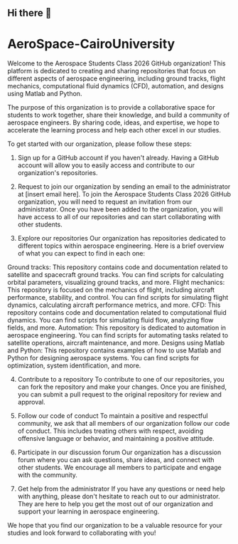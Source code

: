 ## Hi there 👋

# AeroSpace-CairoUniversity
Welcome to the Aerospace Students Class 2026 GitHub organization! This platform is dedicated to creating and sharing repositories that focus on different aspects of aerospace engineering, including ground tracks, flight mechanics, computational fluid dynamics (CFD), automation, and designs using Matlab and Python.

The purpose of this organization is to provide a collaborative space for students to work together, share their knowledge, and build a community of aerospace engineers. By sharing code, ideas, and expertise, we hope to accelerate the learning process and help each other excel in our studies.

To get started with our organization, please follow these steps:

1. Sign up for a GitHub account if you haven't already.
Having a GitHub account will allow you to easily access and contribute to our organization's repositories.

2. Request to join our organization by sending an email to the administrator at [insert email here].
To join the Aerospace Students Class 2026 GitHub organization, you will need to request an invitation from our administrator. Once you have been added to the organization, you will have access to all of our repositories and can start collaborating with other students.

3. Explore our repositories
Our organization has repositories dedicated to different topics within aerospace engineering. Here is a brief overview of what you can expect to find in each one:

Ground tracks: This repository contains code and documentation related to satellite and spacecraft ground tracks. You can find scripts for calculating orbital parameters, visualizing ground tracks, and more.
Flight mechanics: This repository is focused on the mechanics of flight, including aircraft performance, stability, and control. You can find scripts for simulating flight dynamics, calculating aircraft performance metrics, and more.
CFD: This repository contains code and documentation related to computational fluid dynamics. You can find scripts for simulating fluid flow, analyzing flow fields, and more.
Automation: This repository is dedicated to automation in aerospace engineering. You can find scripts for automating tasks related to satellite operations, aircraft maintenance, and more.
Designs using Matlab and Python: This repository contains examples of how to use Matlab and Python for designing aerospace systems. You can find scripts for optimization, system identification, and more.

4. Contribute to a repository
To contribute to one of our repositories, you can fork the repository and make your changes. Once you are finished, you can submit a pull request to the original repository for review and approval.

5. Follow our code of conduct
To maintain a positive and respectful community, we ask that all members of our organization follow our code of conduct. This includes treating others with respect, avoiding offensive language or behavior, and maintaining a positive attitude.

6. Participate in our discussion forum
Our organization has a discussion forum where you can ask questions, share ideas, and connect with other students. We encourage all members to participate and engage with the community.

7. Get help from the administrator
If you have any questions or need help with anything, please don't hesitate to reach out to our administrator. They are here to help you get the most out of our organization and support your learning in aerospace engineering.

We hope that you find our organization to be a valuable resource for your studies and look forward to collaborating with you!
